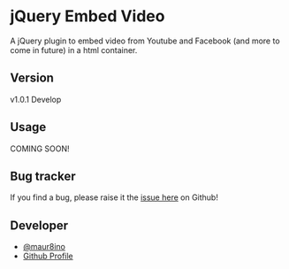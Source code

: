 # jQuery Embed Video

A jQuery plugin to embed video from Youtube and Facebook (and more to come in future) in a html container.

## Version

v1.0.1 Develop

## Usage

COMING SOON!

## Bug tracker

If you find a bug, please raise it the [issue here](https://github.com/maur8ino/miniBoilerplate/issues) on Github! 

## Developer
+ [@maur8ino](http://twitter.com/maur8ino)
+ [Github Profile](http://github.com/maur8ino)
